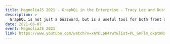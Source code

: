 ```yaml
---
title: MagnoliaJS 2021 - GraphQL in the Enterprise - Tracy Lee and Dustin Goodman
description: >
  GraphQL is not just a buzzword, but is a useful tool for both front and backend teams to be able to work more effectively together. We’ll cover GraphQL’s client operations and how to utilize them, how to design your GraphQL API, and developing the server API. We’ll show you tools like GraphQL, GraphQL Playground, and Apollo for testing and building your APIs. Additionally, you’ll learn best practices to avoid common mistakes when developing your GraphQL API.
date: 2021-06-07
event: MagnoliaJS 2021
link: https://www.youtube.com/watch?v=xAYDLpH4rwY&list=PL_GnFlm_okptWRXF6cu9FxRva--XoxB5g&index=22
---
```


